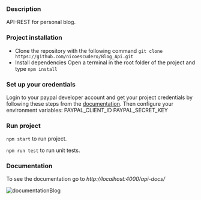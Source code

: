 ### Description
API-REST for personal blog.
### Project installation
- Clone the repository with the following command `git clone https://github.com/nicoescudero/Blog_Api.git`
- Install dependencies
Open a terminal in the root folder of the project and type `npm install`

### Set up your credentials
Login to your paypal developer account and get your project credentials by following these steps from the [documentation](https://developer.paypal.com/docs/multiparty/get-started/ "documentation").
Then configure your environment variables:
PAYPAL_CLIENT_ID
PAYPAL_SECRET_KEY

### Run project
`npm start` to run project.

`npm run test` to run unit tests.

### Documentation
To see the documentation go to *http://localhost:4000/api-docs/*

![documentationBlog](https://user-images.githubusercontent.com/44248035/188024200-11e2cdd0-5f13-4613-9cc6-ba3d3284ad9c.jpg)
